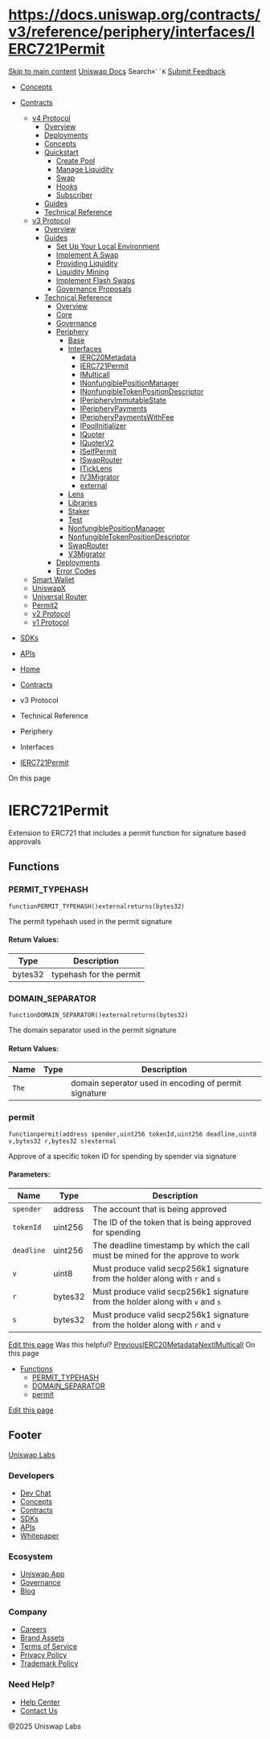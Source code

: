 # https://docs.uniswap.org/contracts/v3/reference/periphery/interfaces/IERC721Permit

[Skip to main content](https://docs.uniswap.org/contracts/v3/reference/periphery/interfaces/IERC721Permit#__docusaurus_skipToContent_fallback)
[Uniswap Docs](https://docs.uniswap.org/)
Search`⌘``K`
[Submit Feedback](https://docs.google.com/forms/d/e/1FAIpQLSdjSkZam8KiatL9XACRVxCHjDJjaPGbls77PCXDKFn4JwykXg/viewform)
  * [Concepts](https://docs.uniswap.org/concepts/overview)
  * [Contracts](https://docs.uniswap.org/contracts/v4/overview)
    * [v4 Protocol](https://docs.uniswap.org/contracts/v3/reference/periphery/interfaces/IERC721Permit)
      * [Overview](https://docs.uniswap.org/contracts/v4/overview)
      * [Deployments](https://docs.uniswap.org/contracts/v4/deployments)
      * [Concepts](https://docs.uniswap.org/contracts/v3/reference/periphery/interfaces/IERC721Permit)
      * [Quickstart](https://docs.uniswap.org/contracts/v3/reference/periphery/interfaces/IERC721Permit)
        * [Create Pool](https://docs.uniswap.org/contracts/v4/quickstart/create-pool)
        * [Manage Liquidity](https://docs.uniswap.org/contracts/v3/reference/periphery/interfaces/IERC721Permit)
        * [Swap](https://docs.uniswap.org/contracts/v4/quickstart/swap)
        * [Hooks](https://docs.uniswap.org/contracts/v3/reference/periphery/interfaces/IERC721Permit)
        * [Subscriber](https://docs.uniswap.org/contracts/v4/quickstart/subscriber)
      * [Guides](https://docs.uniswap.org/contracts/v3/reference/periphery/interfaces/IERC721Permit)
      * [Technical Reference](https://docs.uniswap.org/contracts/v3/reference/periphery/interfaces/IERC721Permit)
    * [v3 Protocol](https://docs.uniswap.org/contracts/v3/reference/periphery/interfaces/IERC721Permit)
      * [Overview](https://docs.uniswap.org/contracts/v3/overview)
      * [Guides](https://docs.uniswap.org/contracts/v3/reference/periphery/interfaces/IERC721Permit)
        * [Set Up Your Local Environment](https://docs.uniswap.org/contracts/v3/guides/local-environment)
        * [Implement A Swap](https://docs.uniswap.org/contracts/v3/reference/periphery/interfaces/IERC721Permit)
        * [Providing Liquidity](https://docs.uniswap.org/contracts/v3/reference/periphery/interfaces/IERC721Permit)
        * [Liquidity Mining](https://docs.uniswap.org/contracts/v3/reference/periphery/interfaces/IERC721Permit)
        * [Implement Flash Swaps](https://docs.uniswap.org/contracts/v3/reference/periphery/interfaces/IERC721Permit)
        * [Governance Proposals](https://docs.uniswap.org/contracts/v3/reference/periphery/interfaces/IERC721Permit)
      * [Technical Reference](https://docs.uniswap.org/contracts/v3/reference/periphery/interfaces/IERC721Permit)
        * [Overview](https://docs.uniswap.org/contracts/v3/reference/overview)
        * [Core](https://docs.uniswap.org/contracts/v3/reference/periphery/interfaces/IERC721Permit)
        * [Governance](https://docs.uniswap.org/contracts/v3/reference/periphery/interfaces/IERC721Permit)
        * [Periphery](https://docs.uniswap.org/contracts/v3/reference/periphery/interfaces/IERC721Permit)
          * [Base](https://docs.uniswap.org/contracts/v3/reference/periphery/interfaces/IERC721Permit)
          * [Interfaces](https://docs.uniswap.org/contracts/v3/reference/periphery/interfaces/IERC721Permit)
            * [IERC20Metadata](https://docs.uniswap.org/contracts/v3/reference/periphery/interfaces/IERC20Metadata)
            * [IERC721Permit](https://docs.uniswap.org/contracts/v3/reference/periphery/interfaces/IERC721Permit)
            * [IMulticall](https://docs.uniswap.org/contracts/v3/reference/periphery/interfaces/IMulticall)
            * [INonfungiblePositionManager](https://docs.uniswap.org/contracts/v3/reference/periphery/interfaces/INonfungiblePositionManager)
            * [INonfungibleTokenPositionDescriptor](https://docs.uniswap.org/contracts/v3/reference/periphery/interfaces/INonfungibleTokenPositionDescriptor)
            * [IPeripheryImmutableState](https://docs.uniswap.org/contracts/v3/reference/periphery/interfaces/IPeripheryImmutableState)
            * [IPeripheryPayments](https://docs.uniswap.org/contracts/v3/reference/periphery/interfaces/IPeripheryPayments)
            * [IPeripheryPaymentsWithFee](https://docs.uniswap.org/contracts/v3/reference/periphery/interfaces/IPeripheryPaymentsWithFee)
            * [IPoolInitializer](https://docs.uniswap.org/contracts/v3/reference/periphery/interfaces/IPoolInitializer)
            * [IQuoter](https://docs.uniswap.org/contracts/v3/reference/periphery/interfaces/IQuoter)
            * [IQuoterV2](https://docs.uniswap.org/contracts/v3/reference/periphery/interfaces/IQuoterV2)
            * [ISelfPermit](https://docs.uniswap.org/contracts/v3/reference/periphery/interfaces/ISelfPermit)
            * [ISwapRouter](https://docs.uniswap.org/contracts/v3/reference/periphery/interfaces/ISwapRouter)
            * [ITickLens](https://docs.uniswap.org/contracts/v3/reference/periphery/interfaces/ITickLens)
            * [IV3Migrator](https://docs.uniswap.org/contracts/v3/reference/periphery/interfaces/IV3Migrator)
            * [external](https://docs.uniswap.org/contracts/v3/reference/periphery/interfaces/IERC721Permit)
          * [Lens](https://docs.uniswap.org/contracts/v3/reference/periphery/interfaces/IERC721Permit)
          * [Libraries](https://docs.uniswap.org/contracts/v3/reference/periphery/interfaces/IERC721Permit)
          * [Staker](https://docs.uniswap.org/contracts/v3/reference/periphery/interfaces/IERC721Permit)
          * [Test](https://docs.uniswap.org/contracts/v3/reference/periphery/interfaces/IERC721Permit)
          * [NonfungiblePositionManager](https://docs.uniswap.org/contracts/v3/reference/periphery/NonfungiblePositionManager)
          * [NonfungibleTokenPositionDescriptor](https://docs.uniswap.org/contracts/v3/reference/periphery/NonfungibleTokenPositionDescriptor)
          * [SwapRouter](https://docs.uniswap.org/contracts/v3/reference/periphery/SwapRouter)
          * [V3Migrator](https://docs.uniswap.org/contracts/v3/reference/periphery/V3Migrator)
        * [Deployments](https://docs.uniswap.org/contracts/v3/reference/deployments/)
        * [Error Codes](https://docs.uniswap.org/contracts/v3/reference/error-codes)
    * [Smart Wallet](https://docs.uniswap.org/contracts/v3/reference/periphery/interfaces/IERC721Permit)
    * [UniswapX](https://docs.uniswap.org/contracts/v3/reference/periphery/interfaces/IERC721Permit)
    * [Universal Router](https://docs.uniswap.org/contracts/v3/reference/periphery/interfaces/IERC721Permit)
    * [Permit2](https://docs.uniswap.org/contracts/v3/reference/periphery/interfaces/IERC721Permit)
    * [v2 Protocol](https://docs.uniswap.org/contracts/v3/reference/periphery/interfaces/IERC721Permit)
    * [v1 Protocol](https://docs.uniswap.org/contracts/v3/reference/periphery/interfaces/IERC721Permit)
  * [SDKs](https://docs.uniswap.org/sdk/v4/overview)
  * [APIs](https://docs.uniswap.org/api/subgraph/overview)


  * [Home](https://docs.uniswap.org/)
  * [Contracts](https://docs.uniswap.org/contracts/v4/overview)
  * v3 Protocol
  * Technical Reference
  * Periphery
  * Interfaces
  * [IERC721Permit](https://docs.uniswap.org/contracts/v3/reference/periphery/interfaces/IERC721Permit)


On this page
# IERC721Permit
Extension to ERC721 that includes a permit function for signature based approvals
## Functions[​](https://docs.uniswap.org/contracts/v3/reference/periphery/interfaces/IERC721Permit#functions "Direct link to Functions")
### PERMIT_TYPEHASH[​](https://docs.uniswap.org/contracts/v3/reference/periphery/interfaces/IERC721Permit#permit_typehash "Direct link to PERMIT_TYPEHASH")
```
functionPERMIT_TYPEHASH()externalreturns(bytes32)
```

The permit typehash used in the permit signature
#### Return Values:[​](https://docs.uniswap.org/contracts/v3/reference/periphery/interfaces/IERC721Permit#return-values "Direct link to Return Values:")
Type| Description  
---|---  
bytes32| typehash for the permit  
### DOMAIN_SEPARATOR[​](https://docs.uniswap.org/contracts/v3/reference/periphery/interfaces/IERC721Permit#domain_separator "Direct link to DOMAIN_SEPARATOR")
```
functionDOMAIN_SEPARATOR()externalreturns(bytes32)
```

The domain separator used in the permit signature
#### Return Values:[​](https://docs.uniswap.org/contracts/v3/reference/periphery/interfaces/IERC721Permit#return-values-1 "Direct link to Return Values:")
Name| Type| Description  
---|---|---  
`The`| | domain seperator used in encoding of permit signature  
### permit[​](https://docs.uniswap.org/contracts/v3/reference/periphery/interfaces/IERC721Permit#permit "Direct link to permit")
```
functionpermit(address spender,uint256 tokenId,uint256 deadline,uint8 v,bytes32 r,bytes32 s)external
```

Approve of a specific token ID for spending by spender via signature
#### Parameters:[​](https://docs.uniswap.org/contracts/v3/reference/periphery/interfaces/IERC721Permit#parameters "Direct link to Parameters:")
Name| Type| Description  
---|---|---  
`spender`| address| The account that is being approved  
`tokenId`| uint256| The ID of the token that is being approved for spending  
`deadline`| uint256| The deadline timestamp by which the call must be mined for the approve to work  
`v`| uint8| Must produce valid secp256k1 signature from the holder along with `r` and `s`  
`r`| bytes32| Must produce valid secp256k1 signature from the holder along with `v` and `s`  
`s`| bytes32| Must produce valid secp256k1 signature from the holder along with `r` and `v`  
[Edit this page](https://github.com/uniswap/uniswap-docs/tree/main/docs/contracts/v3/reference/periphery/interfaces/IERC721Permit.md)
Was this helpful?
[PreviousIERC20Metadata](https://docs.uniswap.org/contracts/v3/reference/periphery/interfaces/IERC20Metadata)[NextIMulticall](https://docs.uniswap.org/contracts/v3/reference/periphery/interfaces/IMulticall)
On this page
  * [Functions](https://docs.uniswap.org/contracts/v3/reference/periphery/interfaces/IERC721Permit#functions)
    * [PERMIT_TYPEHASH](https://docs.uniswap.org/contracts/v3/reference/periphery/interfaces/IERC721Permit#permit_typehash)
    * [DOMAIN_SEPARATOR](https://docs.uniswap.org/contracts/v3/reference/periphery/interfaces/IERC721Permit#domain_separator)
    * [permit](https://docs.uniswap.org/contracts/v3/reference/periphery/interfaces/IERC721Permit#permit)


[Edit this page](https://github.com/uniswap/uniswap-docs/tree/main/docs/contracts/v3/reference/periphery/interfaces/IERC721Permit.md)
## Footer
[Uniswap Labs](https://docs.uniswap.org/)
### Developers
  * [Dev Chat](https://discord.com/invite/uniswap)
  * [Concepts](https://docs.uniswap.org/concepts/overview)
  * [Contracts](https://docs.uniswap.org/contracts/v4/overview)
  * [SDKs](https://docs.uniswap.org/sdk/v4/overview)
  * [APIs](https://docs.uniswap.org/api/subgraph/overview)
  * [Whitepaper](https://app.uniswap.org/whitepaper-v4.pdf)


### Ecosystem
  * [Uniswap App](https://app.uniswap.org/)
  * [Governance](https://www.uniswapfoundation.org/governance)
  * [Blog](https://blog.uniswap.org/)


### Company
  * [Careers](https://boards.greenhouse.io/uniswaplabs)
  * [Brand Assets](https://github.com/Uniswap/brand-assets/raw/main/Uniswap%20Brand%20Assets.zip)
  * [Terms of Service](https://support.uniswap.org/hc/en-us/articles/30935100859661-Uniswap-Labs-Terms-of-Service)
  * [Privacy Policy](https://support.uniswap.org/hc/en-us/articles/30934457771405-Uniswap-Labs-Privacy-Policy)
  * [Trademark Policy](https://support.uniswap.org/hc/en-us/articles/30934762216973-Uniswap-Labs-Trademark-Guidelines)


### Need Help?
  * [Help Center](https://support.uniswap.org/)
  * [Contact Us](https://support.uniswap.org/hc/en-us/requests/new)


@2025 Uniswap Labs
[](https://github.com/uniswap/uniswap-docs)[](https://twitter.com/Uniswap)[](https://discord.com/invite/uniswap)
